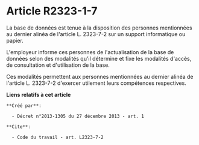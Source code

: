 # Article R2323-1-7

La base de données est tenue à la disposition des personnes mentionnées au dernier alinéa de l'article L. 2323-7-2 sur un
support informatique ou papier. 

L'employeur informe ces personnes de l'actualisation de la base de données selon des modalités qu'il détermine et fixe les
modalités d'accès, de consultation et d'utilisation de la base. 

Ces modalités permettent aux personnes mentionnées au dernier alinéa de l'article L. 2323-7-2 d'exercer utilement leurs
compétences respectives.

**Liens relatifs à cet article**

	**Créé par**:

	  - Décret n°2013-1305 du 27 décembre 2013 - art. 1

	**Cite**:

	  - Code du travail - art. L2323-7-2
